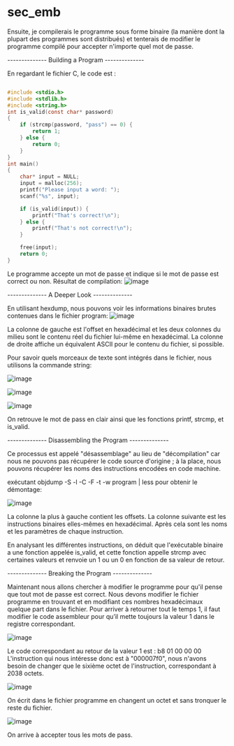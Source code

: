 # sec_emb
Ensuite, je compilerais le programme sous forme binaire (la manière dont la plupart des programmes sont distribués) et tenterais de modifier le programme compilé pour accepter n'importe quel mot de passe.

-------------- Building a Program --------------

En regardant le fichier C, le code est :
```C

#include <stdio.h>
#include <stdlib.h>
#include <string.h>
int is_valid(const char* password)
{
    if (strcmp(password, "pass") == 0) {
        return 1;
    } else {
        return 0;
    }
}
int main()
{
    char* input = NULL;
    input = malloc(256);
    printf("Please input a word: ");
    scanf("%s", input);

    if (is_valid(input)) {
        printf("That's correct!\n");
    } else {
        printf("That's not correct!\n");
    }

    free(input);
    return 0;
}
```
Le programme accepte un mot de passe et indique si le mot de passe est correct ou non.
Résultat de compilation:
![image](https://user-images.githubusercontent.com/46088690/152654101-599679b0-bd34-41be-90c9-99594ed2a21d.png)

-------------- A Deeper Look --------------

En utilisant hexdump, nous pouvons voir les informations binaires brutes contenues dans le fichier program:
![image](https://user-images.githubusercontent.com/46088690/152648969-96f37144-769b-4ac4-8101-1709cdcce2e5.png)

La colonne de gauche est l'offset en hexadécimal et les deux colonnes du milieu sont le contenu réel du fichier lui-même en hexadécimal. La colonne de droite affiche un équivalent ASCII pour le contenu du fichier, si possible.

Pour savoir quels morceaux de texte sont intégrés dans le fichier, nous utilisons la commande string:

![image](https://user-images.githubusercontent.com/46088690/152652008-8d860a98-cb7e-4df3-9975-c7357e0f52ce.png)

![image](https://user-images.githubusercontent.com/46088690/152653922-fc281b57-d626-4149-974e-1e5dcaea3a7d.png)

![image](https://user-images.githubusercontent.com/46088690/152651639-06ea407c-0e16-46e1-9c1c-1a9e3aa8444c.png)

On retrouve le mot de pass en clair ainsi que les fonctions printf, strcmp, et is_valid.

-------------- Disassembling the Program --------------

Ce processus est appelé "désassemblage" au lieu de "décompilation" car nous ne pouvons pas récupérer le code source d'origine ; à la place, nous pouvons récupérer les noms des instructions encodées en code machine.

exécutant objdump -S -l -C -F -t -w program | less pour obtenir le démontage:

![image](https://user-images.githubusercontent.com/46088690/152651876-9c5fbe2a-0355-4602-986c-6422dd66ca8f.png)

La colonne la plus à gauche contient les offsets. La colonne suivante est les instructions binaires elles-mêmes en hexadécimal. Après cela sont les noms et les paramètres de chaque instruction.

En analysant les différentes instructions, on déduit que l'exécutable binaire a une fonction appelée is_valid, et cette fonction appelle strcmp avec certaines valeurs et renvoie un 1 ou un 0 en fonction de sa valeur de retour. 

-------------- Breaking the Program --------------

Maintenant nous allons chercher à modifier le programme pour qu'il pense que tout mot de passe est correct.
Nous devons modifier le fichier programme en trouvant et en modifiant ces nombres hexadécimaux quelque part dans le fichier.
Pour arriver à retourner tout le temps 1, il faut modifier le code assembleur pour qu’il mette toujours la valeur 1 dans le registre correspondant.

![image](https://user-images.githubusercontent.com/46088690/152656790-2027192d-313b-4a34-88c3-04d4d7edc813.png)

Le code correspondant au retour de la valeur 1 est : b8 01 00 00 00
L'instruction qui nous intéresse donc est à "000007f0", nous n'avons besoin de changer que le sixième octet de l'instruction, correspondant à 2038 octets.

![image](https://user-images.githubusercontent.com/46088690/152657136-89077313-a4f7-4ad2-b491-b58bb765eec0.png)

On écrit dans le fichier programme en changent un octet et sans tronquer le reste du fichier.

![image](https://user-images.githubusercontent.com/46088690/152657207-03ec24d7-36b7-4e0a-965a-c96a4b3c8354.png)

On arrive à accepter tous les mots de pass.
